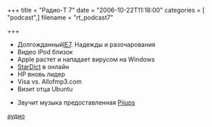 +++
title = "Радио-T 7"
date = "2006-10-22T11:18:00"
categories = [ "podcast",]
filename = "rt_podcast7"

+++

- Долгожданный[IE7](http://www.microsoft.com/windows/ie/default.mspx). Надежды и разочарования
- Видео iPod близок
- Apple растет и нападает вирусом на Windows
- [StarDict](http://www.stardict.org) в онлайн
- HP вновь лидер
- Visa vs. Allofmp3.com
- Визит отца Ubuntu

* Звучит музыка предоставленная [Pijups](http://pijups.pnz.ru/)

[аудио](https://cdn.radio-t.com/rt_podcast7.mp3)
<audio src="https://cdn.radio-t.com/rt_podcast7.mp3" preload="none"></audio>